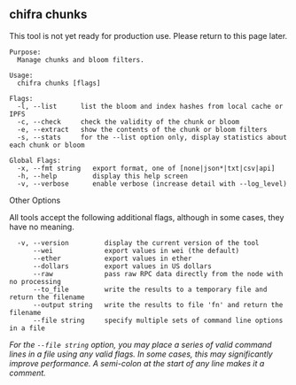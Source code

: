 ## chifra chunks

This tool is not yet ready for production use. Please return to this page later.

```[plaintext]
Purpose:
  Manage chunks and bloom filters.

Usage:
  chifra chunks [flags]

Flags:
  -l, --list      list the bloom and index hashes from local cache or IPFS
  -c, --check     check the validity of the chunk or bloom
  -e, --extract   show the contents of the chunk or bloom filters
  -s, --stats     for the --list option only, display statistics about each chunk or bloom

Global Flags:
  -x, --fmt string   export format, one of [none|json*|txt|csv|api]
  -h, --help         display this help screen
  -v, --verbose      enable verbose (increase detail with --log_level)
```

Other Options

All tools accept the following additional flags, although in some cases, they have no meaning.

```[plaintext]
  -v, --version         display the current version of the tool
      --wei             export values in wei (the default)
      --ether           export values in ether
      --dollars         export values in US dollars
      --raw             pass raw RPC data directly from the node with no processing
      --to_file         write the results to a temporary file and return the filename
      --output string   write the results to file 'fn' and return the filename
      --file string     specify multiple sets of command line options in a file
```

*For the `--file string` option, you may place a series of valid command lines in a file using any valid flags. In some cases, this may significantly improve performance. A semi-colon at the start of any line makes it a comment.*

